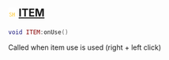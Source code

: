 ## ![shared](.gitbook/assets/shared.png) [ITEM](home/ITEM)



```lua
void ITEM:onUse()
```

Called when item use is used (right + left click)




